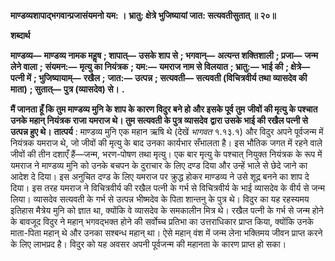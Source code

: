 **माण्डव्यशापाद्भगवान्प्रजासंयमनो यम: ।** **भ्रातु: क्षेत्रे भुजिष्यायां जात: सत्यवतीसुतात् ॥ २०॥** 

**शब्दार्थ** 

**माण्डव्य—** **माण्डव्य नामक महॢष** **; शापात्—** **उसके शाप से** **; भगवान्—** **अत्यन्त शक्तिशाली** **; प्रजा—** **जन्म लेने वाला** **;** **संयमन:—** **मृत्यु का नियंत्रक** **; यम:—** **यमराज नाम से विलयात** **; भ्रातु:—** **भाई की** **; क्षेत्रे—** **पत्नी में** **; भुजिष्यायाम्—** **रखैल** **;** **जात:—** **उत्पन्न** **; सत्यवती—** **सत्यवती (विचित्रवीर्य तथा व्यासदेव की माता)** **; सुतात्—** **पुत्र (व्यासदेव) से।** **.** 

**मैं जानता हूँ कि तुम माण्डव्य मुनि के शाप के कारण विदुर बने हो और इसके पूर्व तुम** **जीवों की मृत्यु के पश्चात उनके महान् नियंत्रक राजा यमराज थे। तुम सत्यवती के पुत्र व्यासदेव** **द्वारा उसके भाई की रखैल पत्नी से उत्पन्न हुए थे।** **तात्पर्य** : माण्डव्य मुनि एक महान ऋषि थे (देखें *भागवत* १.१३.१) और विदुर अपने पूर्वजन्म में नियंत्रक यमराज थे, जो जीवों की मृत्यु के बाद उनका कार्यभार सँभालता है। इस भौतिक जगत में रहने वाले जीवों की तीन दशाएँ हैं—जन्म, भरण-पोषण तथा मृत्यु। एक बार मृत्यु के पश्चात् नियुक्त नियंत्रक के रूप में यमराज ने माण्डव्य मुनि को उनके बचपन के दुराचार के लिए दण्ड दिया और उन्हें भाले से छेदे जाने का आदेश दे दिया। इस अनुचित दण्ड के लिए यमराज पर क्रुद्ध होकर माण्डव्य ने उसे शूद्र बनने का शाप दे दिया। इस तरह यमराज ने विचित्रवीर्य की रखैल पत्नी के गर्भ से विचित्रवीर्य के भाई व्यासदेव के वीर्य से जन्म लिया। व्यासदेव सत्यवती के गर्भ से उत्पन्न भीष्मदेव के पिता शान्तनु के पुत्र थे। विदुर का यह रहस्यमय इतिहास मैत्रेय मुनि को ज्ञात था, क्योंकि वे व्यासदेव के समकालीन मित्र थे। रखैल पत्नी के गर्भ से जन्म होने के बावजूद विदुर ने महान् भगवद्भक्त होने की सर्वोच्च प्रतिभा का उत्तराधिकार प्राप्त किया, क्योंकि उनके माता-पिता महान् थे और उनका सश्बन्ध महान् था। ऐसे महान् वंश में जन्म लेना भक्तिमय जीवन प्राप्त करने के लिए लाभप्रद है। विदुर को यह अवसर अपनी पूर्वजन्म की महानता के कारण प्राप्त हो सका।  